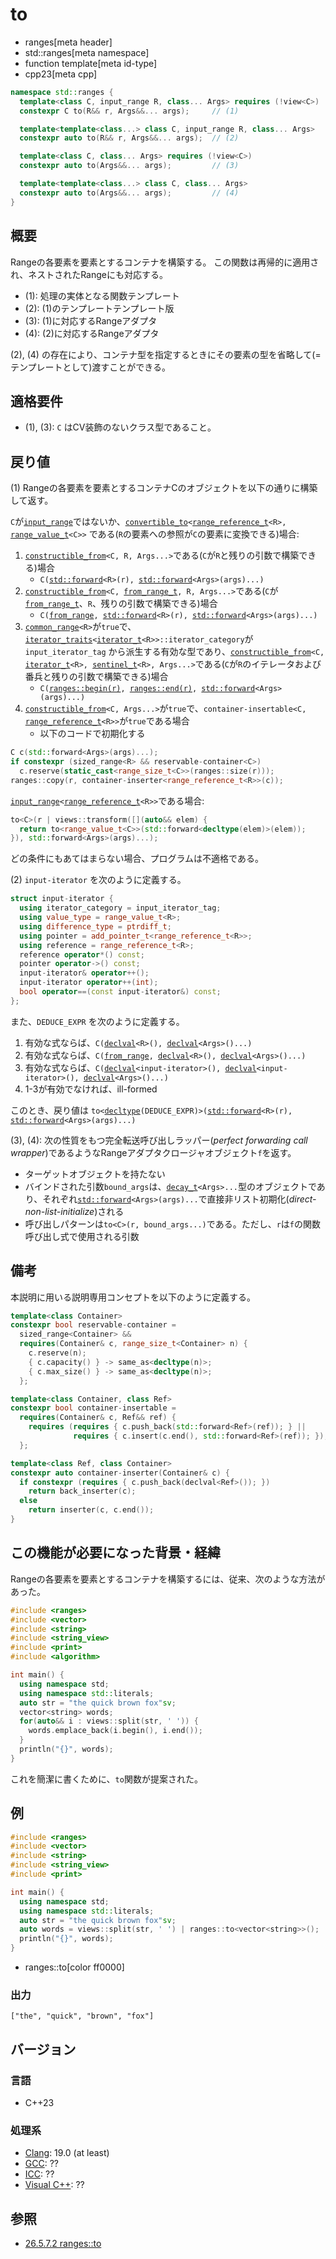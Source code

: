 # to
* ranges[meta header]
* std::ranges[meta namespace]
* function template[meta id-type]
* cpp23[meta cpp]

```cpp
namespace std::ranges {
  template<class C, input_range R, class... Args> requires (!view<C>)
  constexpr C to(R&& r, Args&&... args);     // (1)

  template<template<class...> class C, input_range R, class... Args>
  constexpr auto to(R&& r, Args&&... args);  // (2)

  template<class C, class... Args> requires (!view<C>)
  constexpr auto to(Args&&... args);         // (3)

  template<template<class...> class C, class... Args>
  constexpr auto to(Args&&... args);         // (4)
}
```

## 概要

Rangeの各要素を要素とするコンテナを構築する。
この関数は再帰的に適用され、ネストされたRangeにも対応する。

- (1): 処理の実体となる関数テンプレート
- (2): (1)のテンプレートテンプレート版
- (3): (1)に対応するRangeアダプタ
- (4): (2)に対応するRangeアダプタ

(2), (4) の存在により、コンテナ型を指定するときにその要素の型を省略して(=テンプレートとして)渡すことができる。


## 適格要件
- (1), (3): `C` はCV装飾のないクラス型であること。


## 戻り値

(1) Rangeの各要素を要素とするコンテナCのオブジェクトを以下の通りに構築して返す。

`C`が[`input_range`](input_range.md)ではないか、[`convertible_to`](/reference/concepts/convertible_to.md)`<`[`range_reference_t`](range_reference_t.md)`<R>, `[`range_value_t`](range_value_t.md)`<C>>` である(`R`の要素への参照が`C`の要素に変換できる)場合:

1. [`constructible_from`](/reference/concepts/constructible_from.md)`<C, R, Args...>`である(`C`が`R`と残りの引数で構築できる)場合
    - `C(`[`std::forward`](/reference/utility/forward.md)`<R>(r), `[`std::forward`](/reference/utility/forward.md)`<Args>(args)...)`
2. [`constructible_from`](/reference/concepts/constructible_from.md)`<C, `[`from_range_t`](from_range_t.md)`, R, Args...>`である(`C`が[`from_range_t`](from_range_t.md)、`R`、残りの引数で構築できる)場合
    - `C(`[`from_range`](from_range_t.md)`, `[`std::forward`](/reference/utility/forward.md)`<R>(r), `[`std::forward`](/reference/utility/forward.md)`<Args>(args)...)`
3. [`common_range`](common_range.md)`<R>`が`true`で、[`iterator_traits`](/reference/iterator/iterator_traits.md)`<`[`iterator_t`](iterator_t.md)`<R>>::iterator_category`が `input_iterator_tag` から派生する有効な型であり、[`constructible_from`](/reference/concepts/constructible_from.md)`<C, `[`iterator_t`](iterator_t.md)`<R>, `[`sentinel_t`](sentinel_t.md)`<R>, Args...>`である(`C`が`R`のイテレータおよび番兵と残りの引数で構築できる)場合
    - `C(`[`ranges::begin(r)`](begin.md)`, `[`ranges::end(r)`](end.md)`, `[`std::forward`](/reference/utility/forward.md)`<Args>(args)...)`
4. [`constructible_from`](/reference/concepts/constructible_from.md)`<C, Args...>`が`true`で、`container-insertable<C, `[`range_reference_t`](range_reference_t.md)`<R>>`が`true`である場合
    - 以下のコードで初期化する

```cpp
C c(std::forward<Args>(args)...);
if constexpr (sized_range<R> && reservable-container<C>)
  c.reserve(static_cast<range_size_t<C>>(ranges::size(r)));
ranges::copy(r, container-inserter<range_reference_t<R>>(c));
```

[`input_range`](input_range.md)`<`[`range_reference_t`](range_reference_t.md)`<R>>`である場合:

```cpp
to<C>(r | views::transform([](auto&& elem) {
  return to<range_value_t<C>>(std::forward<decltype(elem)>(elem));
}), std::forward<Args>(args)...);
```

どの条件にもあてはまらない場合、プログラムは不適格である。

(2) `input-iterator` を次のように定義する。

```cpp
struct input-iterator {
  using iterator_category = input_iterator_tag;
  using value_type = range_value_t<R>;
  using difference_type = ptrdiff_t;
  using pointer = add_pointer_t<range_reference_t<R>>;
  using reference = range_reference_t<R>;
  reference operator*() const;
  pointer operator->() const;
  input-iterator& operator++();
  input-iterator operator++(int);
  bool operator==(const input-iterator&) const;
};
```

また、`DEDUCE_EXPR` を次のように定義する。

1. 有効な式ならば、`C(`[`declval`](/reference/utility/declval.md)`<R>(), `[`declval`](/reference/utility/declval.md)`<Args>()...)`
2. 有効な式ならば、`C(`[`from_range`](from_range_t.md)`, `[`declval`](/reference/utility/declval.md)`<R>(), `[`declval`](/reference/utility/declval.md)`<Args>()...)`
3. 有効な式ならば、`C(`[`declval`](/reference/utility/declval.md)`<input-iterator>(), `[`declval`](/reference/utility/declval.md)`<input-iterator>(), `[`declval`](/reference/utility/declval.md)`<Args>()...)`
4. 1-3が有効でなければ、ill-formed

このとき、戻り値は `to<`[`decltype`](/lang/cpp11/decltype.md)`(DEDUCE_EXPR)>(`[`std::forward`](/reference/utility/forward.md)`<R>(r), `[`std::forward`](/reference/utility/forward.md)`<Args>(args)...)`

(3), (4): 次の性質をもつ完全転送呼び出しラッパー(*perfect forwarding call wrapper*)であるようなRangeアダプタクロージャオブジェクト`f`を返す。

- ターゲットオブジェクトを持たない
- バインドされた引数`bound_args`は、[`decay_t`](/reference/type_traits/decay.md)`<Args>...`型のオブジェクトであり、それぞれ[`std::forward`](/reference/utility/forward.md)`<Args>(args)...`で直接非リスト初期化(*direct-non-list-initialize*)される
- 呼び出しパターンは`to<C>(r, bound_args...)`である。ただし、`r`は`f`の関数呼び出し式で使用される引数


## 備考

本説明に用いる説明専用コンセプトを以下のように定義する。

```cpp
template<class Container>
constexpr bool reservable-container =
  sized_range<Container> &&
  requires(Container& c, range_size_t<Container> n) {
    c.reserve(n);
    { c.capacity() } -> same_as<decltype(n)>;
    { c.max_size() } -> same_as<decltype(n)>;
  };

template<class Container, class Ref>
constexpr bool container-insertable =
  requires(Container& c, Ref&& ref) {
    requires (requires { c.push_back(std::forward<Ref>(ref)); } ||
              requires { c.insert(c.end(), std::forward<Ref>(ref)); });
  };

template<class Ref, class Container>
constexpr auto container-inserter(Container& c) {
  if constexpr (requires { c.push_back(declval<Ref>()); })
    return back_inserter(c);
  else
    return inserter(c, c.end());
}
```

## この機能が必要になった背景・経緯

Rangeの各要素を要素とするコンテナを構築するには、従来、次のような方法があった。

```cpp example
#include <ranges>
#include <vector>
#include <string>
#include <string_view>
#include <print>
#include <algorithm>

int main() {
  using namespace std;
  using namespace std::literals;
  auto str = "the quick brown fox"sv;
  vector<string> words;
  for(auto&& i : views::split(str, ' ')) {
    words.emplace_back(i.begin(), i.end());
  }
  println("{}", words);
}
```

これを簡潔に書くために、`to`関数が提案された。


## 例
```cpp example
#include <ranges>
#include <vector>
#include <string>
#include <string_view>
#include <print>

int main() {
  using namespace std;
  using namespace std::literals;
  auto str = "the quick brown fox"sv;
  auto words = views::split(str, ' ') | ranges::to<vector<string>>();
  println("{}", words);
}
```
* ranges::to[color ff0000]

### 出力
```
["the", "quick", "brown", "fox"]
```

## バージョン
### 言語
- C++23

### 処理系
- [Clang](/implementation.md#clang): 19.0 (at least)
- [GCC](/implementation.md#gcc): ??
- [ICC](/implementation.md#icc): ??
- [Visual C++](/implementation.md#visual_cpp): ??

## 参照

- [26.5.7.2 ranges::to](https://timsong-cpp.github.io/cppwp/range.utility.conv.to)
